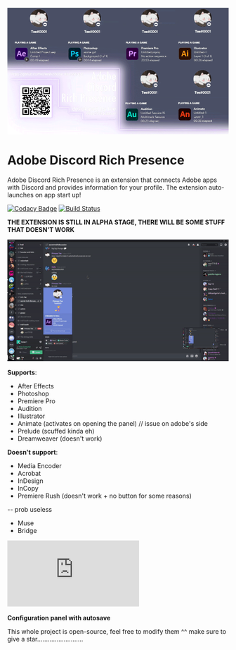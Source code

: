 ![](demo/demo.gif)
# Adobe Discord Rich Presence

Adobe Discord Rich Presence is an extension that connects Adobe apps with Discord and provides information for your profile. The extension auto-launches on app start up!

[![Codacy Badge](https://app.codacy.com/project/badge/Grade/14e27cba3be44af2b1128fc7e2a332e2)](https://www.codacy.com/manual/Tee/adobe-discord-rpc/dashboard?utm_source=github.com&amp;utm_medium=referral&amp;utm_content=lolitee/adobe-discord-rpc&amp;utm_campaign=Badge_Grade) [![Build Status](https://travis-ci.org/{lolitee}/{adobe-discord-rpc}.png?branch=master)](https://travis-ci.org/{lolitee}/{adobe-discord-rpc})

**THE EXTENSION IS STILL IN ALPHA STAGE, THERE WILL BE SOME STUFF THAT DOESN'T WORK**

![](demo/preview.gif)

**Supports**:
- After Effects
- Photoshop
- Premiere Pro
- Audition
- Illustrator
- Animate (activates on opening the panel) // issue on adobe's side
- Prelude (scuffed kinda eh)
- Dreamweaver (doesn't work)

**Doesn't support**:
- Media Encoder
- Acrobat
- InDesign
- InCopy
- Premiere Rush (doesn't work + no button for some reasons)

-- prob useless
- Muse
- Bridge

![Installation guide](https://github.com/lolitee/adobe-discord-rpc/blob/master/GUIDE.md)

**Configuration panel with autosave**

This whole project is open-source, feel free to modify them ^^
make sure to give a star..........................
